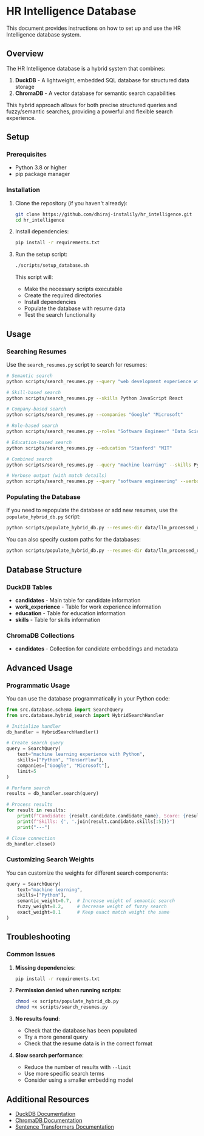 # HR Intelligence Database

This document provides instructions on how to set up and use the HR Intelligence database system.

## Overview

The HR Intelligence database is a hybrid system that combines:

1. **DuckDB** - A lightweight, embedded SQL database for structured data storage
2. **ChromaDB** - A vector database for semantic search capabilities

This hybrid approach allows for both precise structured queries and fuzzy/semantic searches, providing a powerful and flexible search experience.

## Setup

### Prerequisites

- Python 3.8 or higher
- pip package manager

### Installation

1. Clone the repository (if you haven't already):

   ```bash
   git clone https://github.com/dhiraj-instalily/hr_intelligence.git
   cd hr_intelligence
   ```

2. Install dependencies:

   ```bash
   pip install -r requirements.txt
   ```

3. Run the setup script:

   ```bash
   ./scripts/setup_database.sh
   ```

   This script will:

   - Make the necessary scripts executable
   - Create the required directories
   - Install dependencies
   - Populate the database with resume data
   - Test the search functionality

## Usage

### Searching Resumes

Use the `search_resumes.py` script to search for resumes:

```bash
# Semantic search
python scripts/search_resumes.py --query "web development experience with React"

# Skill-based search
python scripts/search_resumes.py --skills Python JavaScript React

# Company-based search
python scripts/search_resumes.py --companies "Google" "Microsoft"

# Role-based search
python scripts/search_resumes.py --roles "Software Engineer" "Data Scientist"

# Education-based search
python scripts/search_resumes.py --education "Stanford" "MIT"

# Combined search
python scripts/search_resumes.py --query "machine learning" --skills Python TensorFlow --companies "Google"

# Verbose output (with match details)
python scripts/search_resumes.py --query "software engineering" --verbose
```

### Populating the Database

If you need to repopulate the database or add new resumes, use the `populate_hybrid_db.py` script:

```bash
python scripts/populate_hybrid_db.py --resumes-dir data/llm_processed_resumes
```

You can also specify custom paths for the databases:

```bash
python scripts/populate_hybrid_db.py --resumes-dir data/llm_processed_resumes --duckdb-path custom/path/database.duckdb --chroma-path custom/path/chroma_db
```

## Database Structure

### DuckDB Tables

- **candidates** - Main table for candidate information
- **work_experience** - Table for work experience information
- **education** - Table for education information
- **skills** - Table for skills information

### ChromaDB Collections

- **candidates** - Collection for candidate embeddings and metadata

## Advanced Usage

### Programmatic Usage

You can use the database programmatically in your Python code:

```python
from src.database.schema import SearchQuery
from src.database.hybrid_search import HybridSearchHandler

# Initialize handler
db_handler = HybridSearchHandler()

# Create search query
query = SearchQuery(
    text="machine learning experience with Python",
    skills=["Python", "TensorFlow"],
    companies=["Google", "Microsoft"],
    limit=5
)

# Perform search
results = db_handler.search(query)

# Process results
for result in results:
    print(f"Candidate: {result.candidate.candidate_name}, Score: {result.score}")
    print(f"Skills: {', '.join(result.candidate.skills[:5])}")
    print("---")

# Close connection
db_handler.close()
```

### Customizing Search Weights

You can customize the weights for different search components:

```python
query = SearchQuery(
    text="machine learning",
    skills=["Python"],
    semantic_weight=0.7,  # Increase weight of semantic search
    fuzzy_weight=0.2,     # Decrease weight of fuzzy search
    exact_weight=0.1      # Keep exact match weight the same
)
```

## Troubleshooting

### Common Issues

1. **Missing dependencies**:

   ```bash
   pip install -r requirements.txt
   ```

2. **Permission denied when running scripts**:

   ```bash
   chmod +x scripts/populate_hybrid_db.py
   chmod +x scripts/search_resumes.py
   ```

3. **No results found**:

   - Check that the database has been populated
   - Try a more general query
   - Check that the resume data is in the correct format

4. **Slow search performance**:
   - Reduce the number of results with `--limit`
   - Use more specific search terms
   - Consider using a smaller embedding model

## Additional Resources

- [DuckDB Documentation](https://duckdb.org/docs/)
- [ChromaDB Documentation](https://docs.trychroma.com/)
- [Sentence Transformers Documentation](https://www.sbert.net/)
